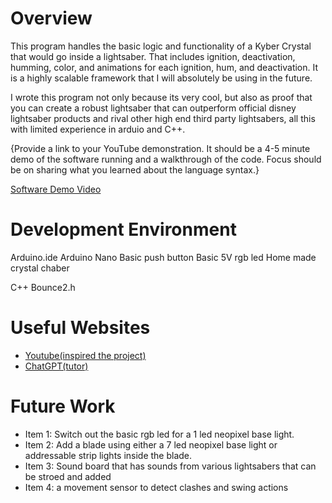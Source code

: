 # Overview

This program handles the basic logic and functionality of a Kyber Crystal that would go inside a lightsaber. That includes ignition, deactivation, humming, color, and animations for each ignition, hum, and deactivation. It is a highly scalable framework that I will absolutely be using in the future.


I wrote this program not only because its very cool, but also as proof that you can create a robust lightsaber that can outperform official disney lightsaber products and rival other high end third party lightsabers, all this with limited experience in arduio and C++.

{Provide a link to your YouTube demonstration. It should be a 4-5 minute demo of the software running and a walkthrough of the code. Focus should be on sharing what you learned about the language syntax.}

[Software Demo Video](https://www.youtube.com/watch?v=6glSbEd5RUU)

# Development Environment

Arduino.ide
Arduino Nano
Basic push button
Basic 5V rgb led
Home made crystal chaber

C++
Bounce2.h

# Useful Websites

- [Youtube(inspired the project)](https://www.youtube.com/watch?v=ZKYb_dgEIXs&t=136s)
- [ChatGPT(tutor)](https://chatgpt.com/)

# Future Work

- Item 1: Switch out the basic rgb led for a 1 led neopixel base light.
- Item 2: Add a blade using either a 7 led neopixel base light or addressable strip lights inside the blade.
- Item 3: Sound board that has sounds from various lightsabers that can be stroed and added
- Item 4: a movement sensor to detect clashes and swing actions